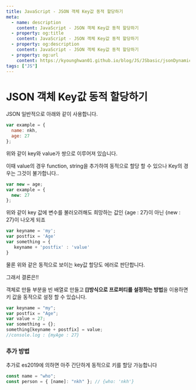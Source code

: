 ```yaml
---
title: JavaScript - JSON 객체 Key값 동적 할당하기
meta:
  - name: description
    content: JavaScript - JSON 객체 Key값 동적 할당하기
  - property: og:title
    content: JavaScript - JSON 객체 Key값 동적 할당하기
  - property: og:description
    content: JavaScript - JSON 객체 Key값 동적 할당하기
  - property: og:url
    content: https://kyounghwan01.github.io/blog/JS/JSbasic/jsonDynamicAllocation/
tags: ["JS"]
---
```


# JSON 객체 Key값 동적 할당하기

JSON 일반적으로 아래와 같이 사용합니다.

```js
var example = {
  name: nkh,
  age: 27
};
```

위와 같이 key와 value가 쌍으로 이루어져 있습니다.

이때 value의 경우 function, string을 추가하여 동적으로 할당 할 수 있으나 Key의 경우는 그것이 불가합니다..

```js
var new = age;
var example = {
  new: 27
};
```

위와 같이 key 값에 변수를 불러오려해도 희망하는 값인 {age : 27}이 아닌 {new : 27}이 나오게 되죠

```js
var keyname = 'my';
var postfix = 'Age'
var something = {
   keyname + 'postfix' : 'value'
}
```

물론 위와 같은 동적으로 보이는 key값 할당도 에러로 판단합니다.

그래서 결론은!!

객체로 만들 부분을 빈 배열로 만들고 **[]방식으로 프로퍼티를 설정하는 방법**을 이용하면 키 값을 동적으로 설정 할 수 있습니다.

```js
var keyname = "my";
var postfix = "Age";
var value = 27;
var something = {};
something[keyname + postfix] = value;
//console.log : {myAge : 27}
```

### 추가 방법

추가로 es2019에 의하면 아주 간단하게 동적으로 키를 할당 가능합니다

```js
const name = "who";
const person = { [name]: "nkh" }; // {who: 'nkh'}
```

<TagLinks />

<Disqus />
